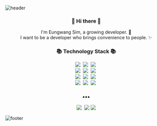 ![header](https://capsule-render.vercel.app/api?type=slice&color=30A9DE&height=170&section=header&text=EUNGWANG&fontColor=999&fontAlignX=45&fontAlignY=65&fontSize=100)

<h3 align="center"> 👋 Hi there 👋 </h3>
<p align="center">
I'm Eungwang Sim, a growing developer. 🌱 <br>
I want to be a developer who brings convenience to people. ✨
</p>
<h3 align="center">📚 Technology Stack 📚</h3>
<p align="center">
  <img src="https://img.shields.io/badge/-JavaScript-yellow"/>&nbsp
  <img src="https://img.shields.io/badge/-TypeScript-blue"/>&nbsp
  <img src="https://img.shields.io/badge/-React-blue"/>&nbsp
  
  <br>
  <img src="https://img.shields.io/badge/-Next.js-lightgrey"/>&nbsp
  <img src="https://img.shields.io/badge/-Redux-green"/>&nbsp
  <img src="https://img.shields.io/badge/-Recoil-lightgrey"/>&nbsp
  
  <br>
  <img src="https://img.shields.io/badge/-Node.js-green"/>&nbsp
  <img src="https://img.shields.io/badge/-Nginx-yellowgreen"/>&nbsp
  <img src="https://img.shields.io/badge/-Express.js-green"/>&nbsp

  <br>
  <img src="https://img.shields.io/badge/-AWS-lightgrey"/>&nbsp
  <img src="https://img.shields.io/badge/-MongoDB-brightgreen"/>&nbsp
  <img src="https://img.shields.io/badge/-Git-lightgrey"/>&nbsp
</p>

<h3 align="center">•••</h3>

<p align="center">
<!--   <a href="https://eungwang1.github.io/"><img src="https://img.shields.io/badge/Tech%20Blog-11B48A?style=flat-square&logo=Vimeo&logoColor=white&link=https://velog.io/@new_wisdom"/></a>&nbsp -->
  <a href="https://gisastudy.tistory.com/category/%EA%B0%9C%EB%B0%9C%EC%9D%BC%EA%B8%B0"><img src="https://img.shields.io/badge/Tech%20Blog-262626?style=flat-square&logo=D-Wave Systems&logoColor=white&link=https://gisastudy.tistory.com/category/%EA%B0%9C%EB%B0%9C%EC%9D%BC%EA%B8%B0"/></a>&nbsp
  <a href="mailto:eungwang1203@gmail.com"><img src="https://img.shields.io/badge/Gmail-d14836?style=flat-square&logo=Gmail&logoColor=white&link=mailto:eungwang1203@gmail.com"/></a>
  <a href="https://eungwang1.github.io/portfolio/"><img src="https://img.shields.io/badge/Portfolio%20-262626?style=flat-square&logo=Passport&style=flat-square"/></a>
  
</p>

![footer](https://capsule-render.vercel.app/api?type=slice&color=EFDC05&height=100&section=footer)
